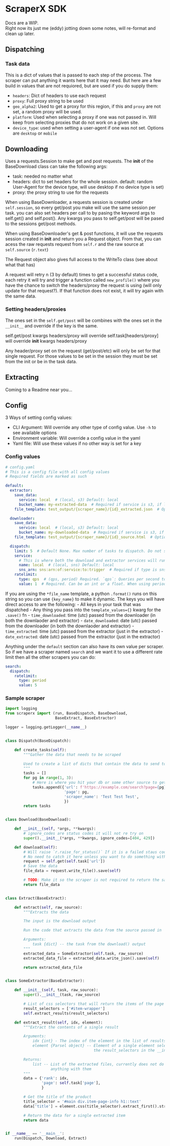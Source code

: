 # ScraperX  SDK

Docs are a WIP.  
Right now its just me (eddy) jotting down some notes, will re-format and clean up later.


## Dispatching

### Task data
This is a dict of values that is passed to each step of the process. The scraper can put anything it wants here that it may need. But here are a few build in values that are not requiored, but are used if you do supply them:

- `headers`: Dict of headers to use each request
- `proxy`: Full proxy string to be used
- `geo_alpha2`: Used to get a proxy for this region, if this and `proxy` are not set, a random proxy will be used.
- `platform`: Used when selecting a proxy if one was not passed in. Will keep from selecting proxies that do not work on a given site.
- `device_type`: used when setting a user-agent if one was not set. Options are `desktop` or `mobile`

## Downloading

Uses a requests.Session to make get and post requests.
The __init__ of the BaseDownload class can take the following args:
- task: needed no matter what
- headers: dict to set headers for the whole session. default: random User-Agent for the device type, will use desktop if no device type is set)
- proxy: the proxy string to use for the requests


When using BaseDownloader, a requests session is created under `self.session`, so every get/post you make will use the same session per task.
you can also set headers per call to by pasing the keyword args to self.get() and self.post(). Any kwargs you pass to self.get/post will be pased to the sessions get/post methods.  

When using BaseDownloader's get & post functions, it will use the requests session created in __init__ and return you a Request object. From that, you can acess the raw requests request from `self.r` and the raw source at `self.source` (`r.text`)  

The Request object also gives full access to the WriteTo class (see <here> about what that has)  


A request will retry n (3 by default) times to get a successful status code, each retry it will try and trigger a function called `new_profile()` where you have the chance to switch the headers/proxy the request is using (will only update for that request?). If that function does not exist, it will try again with the same data.


### Setting headers/proxies

The ones set in the `self.get/post` will be combines with the ones set in the `__init__` and override if the key is the same.  

self.get/post kwargs headers/proxy
will override
self.task[headers/proxy]
will override
__init__ kwargs headers/proxy

Any header/proxy set on the request (get/post/etc) will only be set for that single request. For those values to be set in the session they must be set from the init or be in the task data.


## Extracting
Coming to a Readme near you...


## Config

3 Ways of setting config values:
- CLI Argument: Will override any other type of config value. Use `-h` to see available options
- Environment variable: Will override a config value in the yaml
- Yaml file: Will use these values if no other way is set for a key


### Config values

```yaml
# config.yaml
# This is a config file with all config values
# Required fields are marked as such

default:
  extractor:
    save_data:
      service: local  # (local, s3) Default: local
      bucket_name: my-extracted-data  # Required if service is s3, if local this is not needed
    file_template: test_output/{scraper_name}/{id}_extracted.json  # Optional, if not set then a file name must be passed in when saving

  downloader:
    save_data:
      service: local  # (local, s3) Default: local
      bucket_name: my-downloaded-data  # Required if service is s3, if local this is not needed
    file_template: test_output/{scraper_name}/{id}_source.html  # Optional, if not set then a file name must be passed in when saving

  dispatch:
    limit: 5  # Default None. Max number of tasks to dispatch. Do not set to run all tasks
    service:
      # This is where both the download and extractor services will run
      name: local  # (local, sns) Default: local
      sns_arn: sns:arn:of:service:to:trigger  # Required if type is sns, if local this is not needed
    ratelimit:
      type: qps  # (qps, period) Required. `qps`: Queries per second to dispatch the tasks at. `period`: The time in hours to dispatch all of the tasks in.
      value: 1  # Required. Can be an int or a float. When using period, value is in hours
```

If you are using the `*file_name` template, a python `.format()` runs on this string so you can use `{key_name}` to make it dynamic. The keys you will have direct access to are the following:
    - All keys in your task that was dispatched
    - Any thing you pass into the `template_values={}` kwarg for the `.save()` fn
    - `time_downloaded`: time (utc) passed from the downloader (in both the downlaoder and extractor)
    - `date_downloaded`: date (utc) passed from the downloader (in both the downlaoder and extractor)
    - `time_extracted`: time (utc) passed from the extractor (just in the extractor)
    - `date_extracted`: date (utc) passed from the extractor (just in the extractor)

Anything under the `default` section can also have its own value per scraper. So if we have a scraper named `search` and we want it to use a different rate limit then all the other scrapers you can do:
```yaml
search:
  dispatch:
    ratelimit:
      type: period
      value: 5
```



### Sample scraper

```python
import logging
from scraperx import (run, BaseDispatch, BaseDownload,
                      BaseExtract, BaseExtractor)

logger = logging.getLogger(__name__)


class Dispatch(BaseDispatch):

    def create_tasks(self):
        """Gather the data that needs to be scraped

        Used to create a list of dicts that contain the data to send to the downloader
        """
        tasks = []
        for pg in range(1, 3):
            # Here is where you hit your db or some other source to get the data you want
            tasks.append({'url': f'https://example.com/search?page={pg}',
                          'page': pg,
                          'scraper_name': 'Test Test Test',
                          })
        return tasks


class Download(BaseDownload):

    def __init__(self, *args, **kwargs):
        # ignore_codes are status codes it will not re try on
        super().__init__(*args, **kwargs, ignore_codes=[404, 429])

    def download(self):
        # Will raise `r.raise_for_status()` If it is a failed staus code
        # No need to catch it here unless you want to do something with it
        request = self.get(self.task['url'])
        # Save the data
        file_data = request.write_file().save(self)

        # TODO: Make it so the scraper is not required to return the saved files
        return file_data


class Extract(BaseExtract):

    def extract(self, raw_source):
        """Extracts the data

        The input is the download output

        Run the code that extracts the data from the source passed in

        Arguments:
            task {dict} -- the task from the download() output
        """
        extracted_data = SomeExtractor(self.task, raw_source)
        extracted_data_file = extracted_data.write_json().save(self)

        return extracted_data_file


class SomeExtractor(BaseExtractor):

    def __init__(self, task, raw_source):
        super().__init__(task, raw_source)

        # List of css selectors that will return the items of the page you want
        result_selectors = ['#item-wrapper']
        self.extract_results(result_selectors)

    def extract_result(self, idx, element):
        """Extract the contents of a single result

        Arguments:
            idx {int} - The index of the element in the list of results
            element {Parsel object} -- Element of a single element selected by
                                       the result_selectors in the __init__

        Returns:
            list -- List of the extracted files, currently does not do
                    anything with them
        """
        data = {'rank': idx,
                'page': self.task['page'],
                }

        # Get the title of the product
        title_selector = '#main div.item-page-info h1::text'
        data['title'] = element.css(title_selector).extract_first().strip()

        # Return the data for a single extracted item
        return data


if __name__ == '__main__':
    run(Dispatch, Download, Extract)
```
